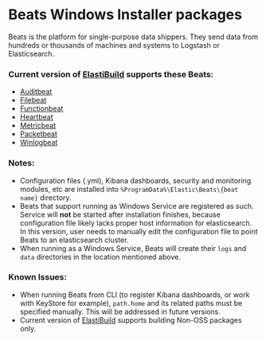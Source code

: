# Beats Windows Installer packages

Beats is the platform for single-purpose data shippers. They send data from hundreds or thousands of machines and systems to Logstash or Elasticsearch.

### Current version of [ElastiBuild](elastibuild.md) supports these Beats:
  - [Auditbeat](https://www.elastic.co/products/beats/auditbeat)
  - [Filebeat](https://www.elastic.co/products/beats/filebeat)
  - [Functionbeat](https://www.elastic.co/products/beats/functionbeat)
  - [Heartbeat](https://www.elastic.co/products/beats/heartbeat)
  - [Metricbeat](https://www.elastic.co/products/beats/metricbeat)
  - [Packetbeat](https://www.elastic.co/products/beats/packetbeat)
  - [Winlogbeat](https://www.elastic.co/products/beats/winlogbeat)

### Notes:

- Configuration files (.yml), Kibana dashboards, security and monitoring modules, etc are installed into `%ProgramData%\Elastic\Beats\{beat name}` directory.
- Beats that support running as Windows Service are registered as such. Service will **not** be started after installation finishes, because configuration file likely lacks proper host information for elasticsearch. In this version, user needs to manually edit the configuration file to point Beats to an elasticsearch cluster.
- When running as a Windows Service, Beats will create their `logs` and `data` directories in the location mentioned above.

### Known Issues:

- When running Beats from CLI (to register Kibana dashboards, or work with KeyStore for example), `path.home` and its related paths must be specified manually. This will be addressed in future versions.
- Current version of [ElastiBuild](elastibuild.md) supports building Non-OSS packages only.
